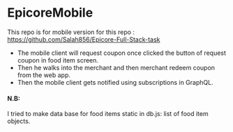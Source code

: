 # EpicoreMobile

This repo is for mobile version for this repo : https://github.com/Salah856/Epicore-Full-Stack-task


- The mobile client will request coupon once clicked the button of request coupon in food item screen.
- Then he walks into the merchant and then merchant redeem coupon from the web app.
- Then the mobile client gets notified using subscriptions in GraphQL. 



#### N.B: 

I tried to make data base for food items static in db.js: list of food item objects. 

